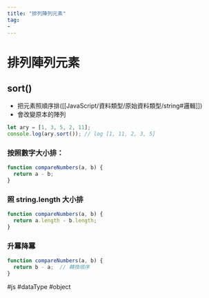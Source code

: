 ```yaml
---
title: "排列陣列元素"
tag: 
- 
---
```

# 排列陣列元素
## sort()
 - 把元素照順序排([[JavaScript/資料類型/原始資料類型/string#邏輯]])
 - 會改變原本的陣列
```js
let ary = [1, 3, 5, 2, 11];
console.log(ary.sort()); // log [1, 11, 2, 3, 5]
```
### 按照數字大小排：
```js
function compareNumbers(a, b) {
  return a - b;
}
```
### 照 string.length 大小排
```js
function compareNumbers(a, b) {
  return a.length - b.length;
}
```
### 升羃降羃
```js
function compareNumbers(a, b) {
  return b - a;  // 轉換順序
}
```

#js #dataType #object